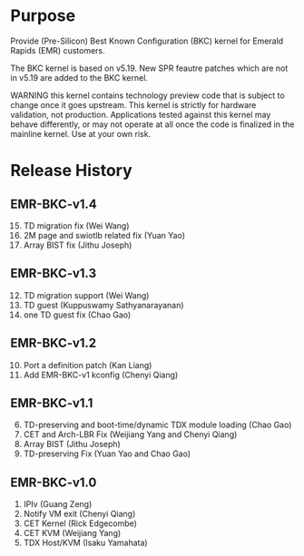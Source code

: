 Purpose
=======
Provide (Pre-Silicon) Best Known Configuration (BKC) kernel for Emerald Rapids
(EMR) customers.

The BKC kernel is based on v5.19. New SPR feautre patches which are not
in v5.19 are added to the BKC kernel.

WARNING this kernel contains technology preview code that is
subject to change once it goes upstream. This kernel is
strictly for hardware validation, not production. Applications
tested against this kernel may behave differently, or may not
operate at all once the code is finalized in the mainline kernel.
Use at your own risk.

Release History
===============

EMR-BKC-v1.4
------------
15. TD migration fix (Wei Wang)
16. 2M page and swiotlb related fix (Yuan Yao)
17. Array BIST fix (Jithu Joseph)

EMR-BKC-v1.3
------------
12. TD migration support (Wei Wang)
13. TD guest (Kuppuswamy Sathyanarayanan)
14. one TD guest fix (Chao Gao)

EMR-BKC-v1.2
------------
10. Port a definition patch (Kan Liang)
11. Add EMR-BKC-v1 kconfig (Chenyi Qiang)

EMR-BKC-v1.1
------------
6. TD-preserving and boot-time/dynamic TDX module loading (Chao Gao)
7. CET and Arch-LBR Fix (Weijiang Yang and Chenyi Qiang)
8. Array BIST (Jithu Joseph)
9. TD-preserving Fix (Yuan Yao and Chao Gao)

EMR-BKC-v1.0
------------
1. IPIv (Guang Zeng)
2. Notify VM exit (Chenyi Qiang)
3. CET Kernel (Rick Edgecombe)
4. CET KVM (Weijiang Yang)
5. TDX Host/KVM (Isaku Yamahata)

